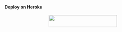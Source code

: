 #### Deploy on Heroku
<p align="center"><a href="https://heroku.com/deploy?template=https://github.com/Onlymeriz/f4"> <img src="https://img.shields.io/badge/Deploy%20To%20Heroku-blue?style=for-the-badge&logo=heroku" width="220" height="38.45"/></a></p>
